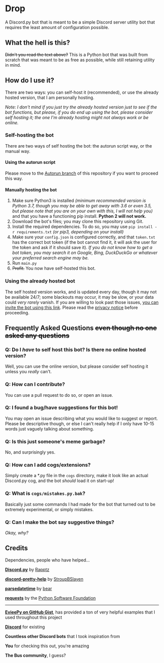 # Drop
A Discord.py bot that is meant to be a simple Discord server utility bot that requires the least amount of configuration possible.

## What the hell is this? 
~~Didn't you read the text above?~~ This is a Python bot that was built from scratch that was meant to be as free as possible, while still retaining utility in mind. 
## How do I use it?
There are two ways: you can self-host it (recommended), or use the already hosted version, that I am personally hosting.

*Note: I don't mind if you just try the already hosted version just to see if the bot functions, but please, if you do end up using the bot, please consider self hosting it; the one I'm already hosting might not always work or be online.*


### Self-hosting the bot
There are two ways of self hosting the bot: the autorun script way, or the manual way.

#### Using the autorun script
Please move to the [Autorun branch](https://github.com/AtlasC0R3/drop-bot/tree/autorun) of this repository if you want to proceed this way.

#### Manually hosting the bot
1. Make sure Python3 is installed *(minimum recommended version is Python 3.7, though you may be able to get away with 3.6 or even 3.5, but please note that you are on your own with this, I will not help you)* and that you have a functioning pip install. **Python 2 will not work.**
2. Download the bot's files; you may clone this repository using Git.
3. Install the required dependencies. To do so, you may use `pip install -r requirements.txt` *(or pip3, depending on your install)*
4. Make sure your `config.json` is configured correctly, and that `token.txt` has the correct bot token (if the bot cannot find it, it will ask the user for the token and ask if it should save it). *If you do not know how to get a bot token, you may search it on Google, Bing, DuckDuckGo or whatever your preferred search engine may be.*
5. Run `main.py`
6. ~~Profit.~~ You now have self-hosted this bot.

### Using the already hosted bot
The self hosted version works, and is updated every day, though it may not be available 24/7; some blackouts may occur, it may be slow, or your data could *very rarely* vanish.
If you are willing to look past those issues, [you can invite the bot using this link](https://discord.com/oauth2/authorize?client_id=749623401706029057&permissions=60518&scope=bot). Please read the [privacy notice](https://atlasc0r3.github.io/drop-bot/#privacy-notice) before proceeding.

## Frequently Asked Questions ~~even though no one asked any questions~~

### Q: Do I _have_ to self host this bot? Is there no online hosted version?
Well, you can use the online version, but please consider self hosting it unless you *really* can't.

### Q: How can I contribute?
You can use a pull request to do so, or open an issue.

### Q: I found a bug/have suggestions for this bot! 
You may open an issue describing what you would like to suggest or report. Please be descriptive though, or else I can't really help if I only have 10-15 words just vaguely talking about something. 

### Q: Is this just someone's meme garbage?
No, and surprisingly yes.

### Q: How can I add cogs/extensions?
Simply create a \*.py file in the `cogs` directory, make it look like an actual Discord.py cog, and the bot *should* load it on start-up!

### Q: What is `cogs/mistakes.py.bak`?
Basically just some commands I had made for the bot that turned out to be extremely experimental, or simply mistakes.

### Q: Can I make the bot say suggestive things? 
_Okay, why?_ 

## Credits
Dependencies, people who have helped...

**[Discord.py](https://github.com/Rapptz/discord.py)** by [Rapptz](https://github.com/Rapptz/)

**[discord-pretty-help](https://github.com/stroupbslayen/discord-pretty-help)** by [StroupBSlayen](https://github.com/stroupbslayen)

**[parsedatetime](https://github.com/bear/parsedatetime)** by [bear](https://github.com/bear)

**[requests](https://github.com/psf/requests)** by the [Python Software Foundation](https://github.com/psf)

***

**[EvieePy on GitHub Gist](https://gist.github.com/EvieePy)**, has provided a ton of very helpful examples that I used throughout this project

**[Discord](https://discord.com)** for existing

**Countless other Discord bots** that I took inspiration from

**You** for checking this out, you're amazing

**The Bus community**, I guess?
<!--- Don't ask. It's better if you don't. -->
